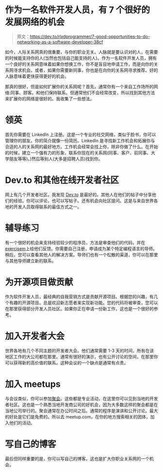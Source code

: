 # 作为一名软件开发人员，有 7 个很好的发展网络的机会

> 原文：<https://dev.to/rlxdprogrammer/7-good-opportunities-to-do-networking-as-a-software-developer-38cf>

如今，人际关系网真的很重要，与你的职业无关。人脉就是要认识对的人，在需要的时候能支持你的人(当然也包括自己能支持的人)。作为一名软件开发人员，拥有一个良好的关系网意味着如果你想换工作，你不是盲目地申请工作，而是向你的关系网寻求机会。或者，如果你需要新同事，你也是在向你的关系网寻求推荐。好的人脉意味着更快获得更好的机会。

那真的很好，但是如何扩展你的关系网呢？首先，通常你有一个来自工作场所的网络:同事、顾客。和他们保持联系。但通常他们不会经常改变，所以找到其他方法来扩展你的网络是很好的。我收集了一些想法。

# 领英

首先你需要在 LinkedIn 上注册。这是一个专业的社交网络，类似于脸书，你可以管理你的朋友。你的简介就像一份简历。LinkedIn 是寻找新工作机会和拓展你与合适的人的关系网的最好地方。工作机会经常会找上你，除非你做了什么。在开始的时候，建立一个强有力的形象，联系你现在的关系网(同事、客户、前同事、大学朋友等等)。)然后等别人(大多是招聘人员)找到你。

# Dev.to 和其他在线开发者社区

网上有几个开发者社区。我发现 [Dev.to](http://dev.to/) 是最好的。其他人在他们的帖子中分享他们的经验。你可以评论，也可以写帖子。还有机会向社区提问。这是与来自世界各地的开发人员取得联系的最佳方式之一。

# 辅导练习

有一个很好的机会来支持经验较少的程序员，方法是审查他们的代码，并在[exercisem](https://exercism.io/)上给他们反馈。你需要自己注册，申请成为某个特定编程语言的导师。稍后，您可以查看其他人的解决方案。导师们也有一个松散的渠道，你可以在那里与其他导师建立新的联系。

# 为开源项目做贡献

作为软件开发人员，最经典的自我营销方式是贡献开源项目。根据您的兴趣，有几个有趣的开源项目。总是欢迎新志愿者来实现新功能。您的代码将被审查，您可以在那里获得部分开发人员社区。如果你正在申请一份新工作，这也是一个很好的参考。

# 加入开发者大会

世界各地有几个不同主题的开发者大会。他们通常需要 1-3 天的时间，所有在该地区工作的大公司都在那里。通常有很好的演示，也有公开讨论的空间，在那里你可以获得新的高价值的联系。这种会议的一个缺点是通常有点贵。

# 加入 meetups

与会议类似，你可以参加[聚会](http://meetup.com/)。这些都是专业活动，在这里你可以见到当地的开发者社区。这也是一个熟悉当地开发商公司的好机会，因为大多数这样的聚会都是在当地公司举行的。聚会通常在办公时间之后。通常的程序是演讲和公开讨论。最大的好处是它们是免费的。所以去 meetup.com，在你的地方搜索相关的团体，加入他们的活动。

# 写自己的博客

最后但同样重要的是，你可以写自己的博客。这也是扩大你职业关系网的一个机会。